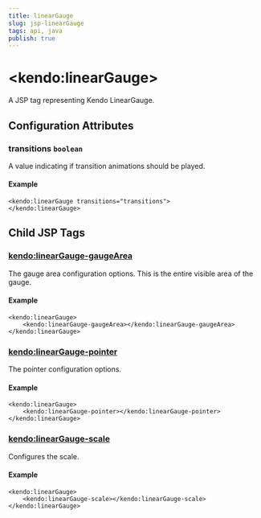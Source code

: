 ```yaml
---
title: linearGauge
slug: jsp-linearGauge
tags: api, java
publish: true
---
```


# \<kendo:linearGauge\>
A JSP tag representing Kendo LinearGauge.


## Configuration Attributes


### transitions `boolean`

A value indicating if transition animations should be played.

#### Example
    <kendo:linearGauge transitions="transitions">
    </kendo:linearGauge>



## Child JSP Tags

### [kendo:linearGauge-gaugeArea](/api/wrappers/jsp/lineargauge/gaugearea)

The gauge area configuration options.
This is the entire visible area of the gauge.

#### Example

    <kendo:linearGauge>
        <kendo:linearGauge-gaugeArea></kendo:linearGauge-gaugeArea>
    </kendo:linearGauge>
 
### [kendo:linearGauge-pointer](/api/wrappers/jsp/lineargauge/pointer)

The pointer configuration options.

#### Example

    <kendo:linearGauge>
        <kendo:linearGauge-pointer></kendo:linearGauge-pointer>
    </kendo:linearGauge>
 
### [kendo:linearGauge-scale](/api/wrappers/jsp/lineargauge/scale)

Configures the scale.

#### Example

    <kendo:linearGauge>
        <kendo:linearGauge-scale></kendo:linearGauge-scale>
    </kendo:linearGauge>
 
